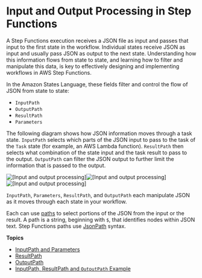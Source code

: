 # Input and Output Processing in Step Functions<a name="concepts-input-output-filtering"></a>

A Step Functions execution receives a JSON file as input and passes that input to the first state in the workflow\. Individual states receive JSON as input and usually pass JSON as output to the next state\. Understanding how this information flows from state to state, and learning how to filter and manipulate this data, is key to effectively designing and implementing workflows in AWS Step Functions\. 

In the Amazon States Language, these fields filter and control the flow of JSON from state to state:
+ `InputPath`
+ `OutputPath`
+ `ResultPath`
+ `Parameters`

The following diagram shows how JSON information moves through a task state\. `InputPath` selects which parts of the JSON input to pass to the task of the `Task` state \(for example, an AWS Lambda function\)\. `ResultPath` then selects what combination of the state input and the task result to pass to the output\. `OutputPath` can filter the JSON output to further limit the information that is passed to the output\.

![\[Input and output processing\]](http://docs.aws.amazon.com/step-functions/latest/dg/images/input-output-processing.png)![\[Input and output processing\]](http://docs.aws.amazon.com/step-functions/latest/dg/)![\[Input and output processing\]](http://docs.aws.amazon.com/step-functions/latest/dg/)

`InputPath`, `Parameters`, `ResultPath`, and `OutputPath` each manipulate JSON as it moves through each state in your workflow\.

 Each can use [paths](amazon-states-language-input-output-processing.md#amazon-states-language-paths) to select portions of the JSON from the input or the result\. A path is a string, beginning with `$`, that identifies nodes within JSON text\. Step Functions paths use [JsonPath](https://github.com/json-path/JsonPath) syntax\.

**Topics**
+ [InputPath and Parameters](input-output-inputpath-params.md)
+ [ResultPath](input-output-resultpath.md)
+ [OutputPath](input-output-outputpath.md)
+ [InputPath, ResultPath and `OutputPath` Example](input-output-example.md)